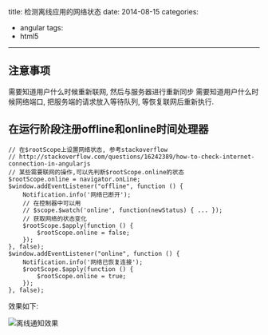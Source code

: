 title: 检测离线应用的网络状态
date: 2014-08-15
categories:
- angular
tags:
- html5
---



## 注意事项

需要知道用户什么时候重新联网, 然后与服务器进行重新同步
需要知道用户什么时候网络端口, 把服务端的请求放入等待队列, 等恢复联网后重新执行.

<!-- more -->

## 在运行阶段注册offline和online时间处理器


```
// 在$rootScope上设置网络状态, 参考stackoverflow
// http://stackoverflow.com/questions/16242389/how-to-check-internet-connection-in-angularjs
// 某些需要联网的操作,可以先判断$rootScope.online的状态
$rootScope.online = navigator.onLine;
$window.addEventListener("offline", function () {
    Notification.info('网络已断开');
    // 在控制器中可以用
    // $scope.$watch('online', function(newStatus) { ... });
    // 获取网络的状态变化
    $rootScope.$apply(function () {
        $rootScope.online = false;
    });
}, false);
$window.addEventListener("online", function () {
    Notification.info('网络已恢复连接');
    $rootScope.$apply(function () {
        $rootScope.online = true;
    });
}, false);
```

效果如下:

![离线通知效果][1]

  [1]: /assets/images/97B94168-7059-40B1-900C-05558E720106.png



